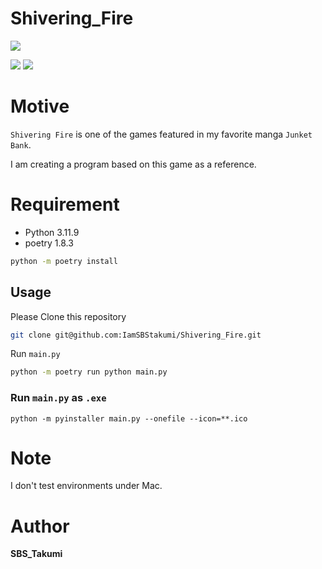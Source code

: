 # Shivering_Fire

![](https://img.shields.io/badge/-Windows10_Pro-113124.svg?logo=Windows10&?style=flat)

![](https://img.shields.io/badge/-Python-F9DC3E.svg?logo=python&style=flat)
![](https://img.shields.io/badge/-Poetry-75E193.svg?logo=poetry&style=flat)

# Motive

`Shivering Fire` is one of the games featured in my favorite manga `Junket Bank`.

I am creating a program based on this game as a reference.

# Requirement

- Python 3.11.9
- poetry 1.8.3

```bash
python -m poetry install
```

## Usage

Please Clone this repository

```bash
git clone git@github.com:IamSBStakumi/Shivering_Fire.git
```

Run `main.py`

```bash
python -m poetry run python main.py
```

### Run `main.py` as `.exe`

```
python -m pyinstaller main.py --onefile --icon=**.ico
```

# Note

I don't test environments under Mac.

# Author

**SBS_Takumi**
